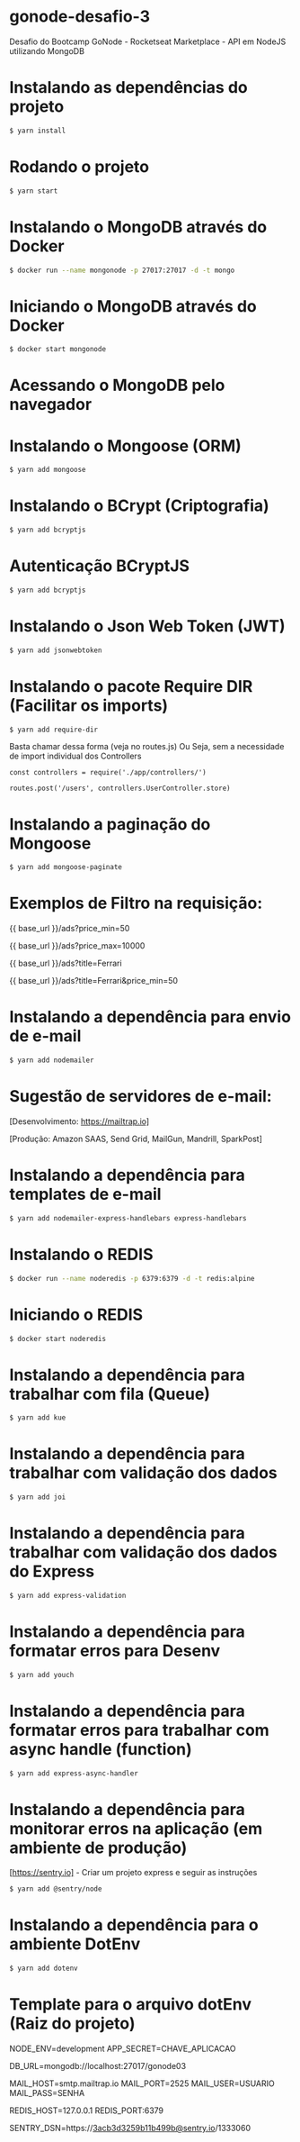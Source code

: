 # gonode-desafio-3

Desafio do Bootcamp GoNode - Rocketseat
Marketplace - API em NodeJS utilizando MongoDB

# Instalando as dependências do projeto

```sh
$ yarn install
```

# Rodando o projeto

```sh
$ yarn start
```

# Instalando o MongoDB através do Docker

```sh
$ docker run --name mongonode -p 27017:27017 -d -t mongo
```

# Iniciando o MongoDB através do Docker

```sh
$ docker start mongonode
```

# Acessando o MongoDB pelo navegador

[dill]: http://localhost:27017

# Instalando o Mongoose (ORM)

```sh
$ yarn add mongoose
```

# Instalando o BCrypt (Criptografia)

```sh
$ yarn add bcryptjs
```

# Autenticação BCryptJS

```sh
$ yarn add bcryptjs
```

# Instalando o Json Web Token (JWT)

```sh
$ yarn add jsonwebtoken
```

# Instalando o pacote Require DIR (Facilitar os imports)

```sh
$ yarn add require-dir
```

Basta chamar dessa forma (veja no routes.js)
Ou Seja, sem a necessidade de import individual dos Controllers

```
const controllers = require('./app/controllers/')

routes.post('/users', controllers.UserController.store)
```

# Instalando a paginação do Mongoose

```sh
$ yarn add mongoose-paginate
```

# Exemplos de Filtro na requisição:

{{ base_url  }}/ads?price_min=50

{{ base_url  }}/ads?price_max=10000

{{ base_url  }}/ads?title=Ferrari

{{ base_url  }}/ads?title=Ferrari&price_min=50

# Instalando a dependência para envio de e-mail

```sh
$ yarn add nodemailer
```

# Sugestão de servidores de e-mail:

[Desenvolvimento: https://mailtrap.io]

[Produção: Amazon SAAS, Send Grid, MailGun, Mandrill, SparkPost]

# Instalando a dependência para templates de e-mail

```sh
$ yarn add nodemailer-express-handlebars express-handlebars
```

# Instalando o REDIS

```sh
$ docker run --name noderedis -p 6379:6379 -d -t redis:alpine
```

# Iniciando o REDIS

```sh
$ docker start noderedis
```

# Instalando a dependência para trabalhar com fila (Queue)

```sh
$ yarn add kue
```

# Instalando a dependência para trabalhar com validação dos dados

```sh
$ yarn add joi
```

# Instalando a dependência para trabalhar com validação dos dados do Express

```sh
$ yarn add express-validation
```

# Instalando a dependência para formatar erros para Desenv

```sh
$ yarn add youch
```

# Instalando a dependência para formatar erros para trabalhar com async handle (function)

```sh
$ yarn add express-async-handler
```

# Instalando a dependência para monitorar erros na aplicação (em ambiente de produção)

[https://sentry.io] - Criar um projeto express e seguir as instruções

```sh
$ yarn add @sentry/node
```

# Instalando a dependência para o ambiente DotEnv

```sh
$ yarn add dotenv
```

# Template para o arquivo dotEnv (Raiz do projeto)

NODE_ENV=development
APP_SECRET=CHAVE_APLICACAO

DB_URL=mongodb://localhost:27017/gonode03

MAIL_HOST=smtp.mailtrap.io
MAIL_PORT=2525
MAIL_USER=USUARIO
MAIL_PASS=SENHA

REDIS_HOST=127.0.0.1
REDIS_PORT:6379

SENTRY_DSN=https://3acb3d3259b11b499b@sentry.io/1333060
